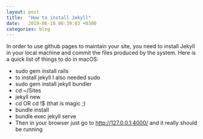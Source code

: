 ```yaml
---
layout: post
title:  "How to install Jekyll"
date:   2019-06-16 06:39:03 +0300
categories: blog
---
```


In order to use github pages to maintain your site, you need to install Jekyll in your local machine and commit the files produced by the system. Here is a quick list of things to do in macOS:

* sudo gem install rails
* to install jekyll I also needed sudo
* sudo gem install jekyll bundler
* cd ~/Sites
* jekyll new <foldername>
* cd <foldername> OR cd !$ (that is magic ;)
* bundle install
* bundle exec jekyll serve
* Then in your browser just go to http://127.0.0.1:4000/ and it really should be running